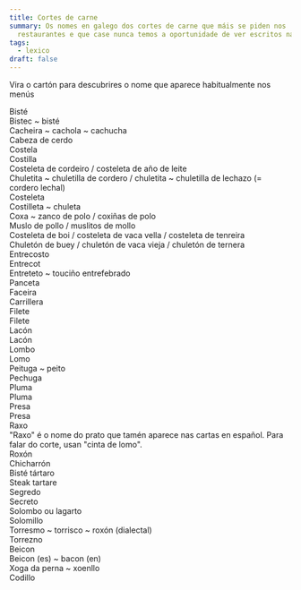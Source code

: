 ```yaml
---
title: Cortes de carne
summary: Os nomes en galego dos cortes de carne que máis se piden nos
  restaurantes e que case nunca temos a oportunidade de ver escritos nas cartas
tags:
  - lexico
draft: false
---
```

Vira o cartón para descubrires o nome que aparece habitualmente nos menús

<e-card color="1">
  <div>Bisté </div>
  <div>Bistec ~ bisté</div>
</e-card>

<e-card color="2">
  <div>Cacheira ~ cachola ~ cachucha</div>
  <div>Cabeza de cerdo</div>
</e-card>

<e-card color="3">
  <div>Costela</div>
  <div>Costilla</div>
</e-card>

<e-card color="4">
  <div>Costeleta de cordeiro / costeleta de año de leite</div>
  <div>Chuletita ~ chuletilla de cordero / chuletita ~ chuletilla de lechazo (= cordero lechal)</div>
</e-card>

<e-card color="5">
  <div>Costeleta</div>
  <div>Costilleta ~ chuleta</div>
</e-card>

<e-card color="6">
  <div>Coxa ~ zanco de polo / coxiñas de polo</div>
  <div>Muslo de pollo / muslitos de mollo</div>
</e-card>

<e-card color="7">
  <div>Costeleta de boi / costeleta de vaca vella / costeleta de tenreira</div>
  <div>Chuletón de buey / chuletón de vaca vieja / chuletón de ternera</div>
</e-card>

<e-card color="8">
  <div>Entrecosto</div>
  <div>Entrecot</div>
</e-card>

<e-card color="9">
  <div>Entreteto ~ touciño entrefebrado</div>
  <div>Panceta</div>
</e-card>

<e-card color="10">
  <div>Faceira</div>
  <div>Carrillera</div>
</e-card>

<e-card color="1">
  <div>Filete</div>
  <div>Filete</div>
</e-card>

<e-card color="2">
  <div>Lacón</div>
  <div>Lacón</div>
</e-card>

<e-card color="3">
  <div>Lombo</div>
  <div>Lomo</div>
</e-card>

<e-card color="4">
  <div>Peituga ~ peito</div>
  <div>Pechuga</div>
</e-card>

<e-card color="5">
  <div>Pluma</div>
  <div>Pluma</div>
</e-card>

<e-card color="6">
  <div>Presa</div>
  <div>Presa</div>
</e-card>

<e-card color="7">
  <div>Raxo</div>
  <div>"Raxo" é o nome do prato que tamén aparece nas cartas en español. Para falar do corte, usan "cinta de lomo".</div>
</e-card>

<e-card color="8">
  <div>Roxón</div>
  <div>Chicharrón</div>
</e-card>

<e-card color="9">
  <div>Bisté tártaro</div>
  <div>Steak tartare</div>
</e-card>

<e-card color="10">
  <div>Segredo</div>
  <div>Secreto</div>
</e-card>

<e-card color="1">
  <div>Solombo ou lagarto</div>
  <div>Solomillo</div>
</e-card>

<e-card color="2">
  <div>Torresmo ~ torrisco ~ roxón (dialectal)</div>
  <div>Torrezno</div>
</e-card>

<e-card color="3">
  <div>Beicon</div>
  <div>Beicon (es) ~ bacon (en)</div>
</e-card>

<e-card color="4">
  <div>Xoga da perna ~ xoenllo</div>
  <div>Codillo</div>
</e-card>